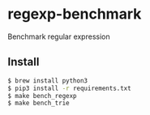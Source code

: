 # regexp-benchmark
Benchmark regular expression

## Install
```sh
$ brew install python3
$ pip3 install -r requirements.txt
$ make bench_regexp
$ make bench_trie
```